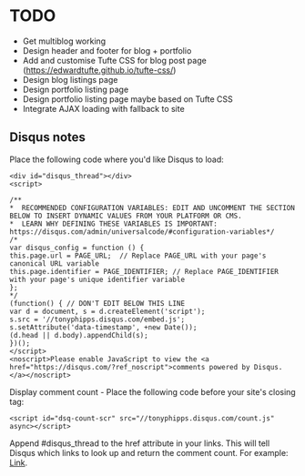 TODO
====

* Get multiblog working
* Design header and footer for blog + portfolio
* Add and customise Tufte CSS for blog post page (https://edwardtufte.github.io/tufte-css/)
* Design blog listings page
* Design portfolio listing page
* Design portfolio listing page maybe based on Tufte CSS
* Integrate AJAX loading with fallback to site


Disqus notes
------------

Place the following code where you'd like Disqus to load:

```
<div id="disqus_thread"></div>
<script>

/**
*  RECOMMENDED CONFIGURATION VARIABLES: EDIT AND UNCOMMENT THE SECTION BELOW TO INSERT DYNAMIC VALUES FROM YOUR PLATFORM OR CMS.
*  LEARN WHY DEFINING THESE VARIABLES IS IMPORTANT: https://disqus.com/admin/universalcode/#configuration-variables*/
/*
var disqus_config = function () {
this.page.url = PAGE_URL;  // Replace PAGE_URL with your page's canonical URL variable
this.page.identifier = PAGE_IDENTIFIER; // Replace PAGE_IDENTIFIER with your page's unique identifier variable
};
*/
(function() { // DON'T EDIT BELOW THIS LINE
var d = document, s = d.createElement('script');
s.src = '//tonyphipps.disqus.com/embed.js';
s.setAttribute('data-timestamp', +new Date());
(d.head || d.body).appendChild(s);
})();
</script>
<noscript>Please enable JavaScript to view the <a href="https://disqus.com/?ref_noscript">comments powered by Disqus.</a></noscript>
```

Display comment count - Place the following code before your site's closing </body> tag:

```
<script id="dsq-count-scr" src="//tonyphipps.disqus.com/count.js" async></script>
```

Append #disqus_thread to the href attribute in your links. This will tell Disqus which links to look up and return the comment count. For example: <a href="http://foo.com/bar.html#disqus_thread">Link</a>.
